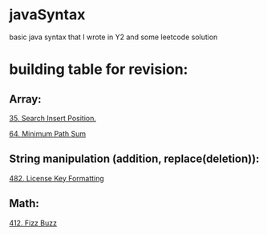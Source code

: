 # javaSyntax
basic java syntax that I wrote in Y2 and some leetcode solution 

# building table for revision:

## Array:
   [35. Search Insert Position.](https://leetcode.com/problems/search-insert-position/)
   
   [64. Minimum Path Sum](https://leetcode.com/problems/minimum-path-sum/)

## String manipulation (addition, replace(deletion)):
   [482. License Key Formatting](https://leetcode.com/problems/license-key-formatting/)
    
## Math:
   [412. Fizz Buzz](https://leetcode.com/problems/fizz-buzz/)






